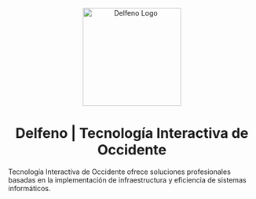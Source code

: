  <p align="center">
  <a href="https://flutter.dev/" target="blank"><img src="https://drive.google.com/file/d/1bow7zuDthH52Cwqkd5B5co_c1ArGLn0A/view?usp=drive_link" width="200" alt="Delfeno Logo" /></a>
</p>

 <h1 align="center">Delfeno | Tecnología Interactiva de Occidente</h1>

 Tecnología Interactiva de Occidente ofrece soluciones profesionales basadas en la implementación de infraestructura y eficiencia de sistemas informáticos.
